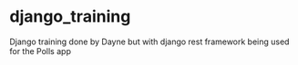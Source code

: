 # django_training
Django training done by Dayne but with django rest framework being used for the Polls app
